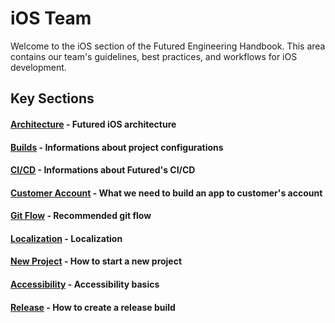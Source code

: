 # iOS Team

Welcome to the iOS section of the Futured Engineering Handbook. This area contains our team's guidelines, best practices, and workflows for iOS development.

## Key Sections

#### [Architecture](ios_architecture.md) - Futured iOS architecture

#### [Builds](ios_builds.md) - Informations about project configurations

#### [CI/CD](ios_ci_cd.md) - Informations about Futured's CI/CD

#### [Customer Account](ios_customer_account.md) - What we need to build an app to customer's account

#### [Git Flow](ios_git_flow.md) - Recommended git flow

#### [Localization](ios_localization.md) - Localization

#### [New Project](ios_new_project.md) - How to start a new project

#### [Accessibility](ios_a11y.md) - Accessibility basics

#### [Release](ios_release.md) - How to create a release build
